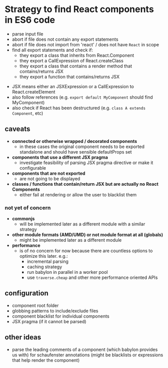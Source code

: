 # Strategy to find React components in ES6 code
- parse input file
- abort if file does not contain any export statements
- abort if file does not import from 'react' / does not have `React` in scope
- find all export statements and check if:
	- they export a class that inherits from React.Component
	- they export a CallExpression of React.createClass
	- they export a class that contains a render method that contains/returns JSX
	- they export a function that contains/returns JSX

* JSX means either an JSXExpression or a CallExpression to React.createElement
* also follow references (e.g. `export default MyComponent` should find MyComponent)
* also check if React has been destructured (e.g. `class A extends Component`, etc)

## caveats
- **connected or otherwise wrapped / decorated components**
	- in these cases the original component needs to be exported standalone and
	should have sensible defaultProps set
- **components that use a different JSX pragma**
	- investigate feasibility of parsing JSX pragma directive or make it configurable
- **components that are not exported**
	- are not going to be displayed
- **classes / functions that contain/return JSX but are actually no React Components**
	- either fail at rendering or allow the user to blacklist them

### not yet of concern
- **commonjs**
	- will be implemented later as a different module with a similar strategy
- **other module formats (AMD/UMD) or not module format at all (globals)**
	- might be implemented later as a different module
- **performance**
	- is of no concern for now because there are countless options to optimize this later. e.g.:
		- incremental parsing
		- caching strategy
		- run babylon in parallel in a worker pool
		- use `traverse.cheap` and other more performance oriented APIs

## configuration
- component root folder
- globbing patterns to include/exclude files
- component blacklist for individual components
- JSX pragma (if it cannot be parsed)

## other ideas
- parse the leading comments of a component (which babylon provides us with)
for schaufenster annotations (might be blacklists or expressions that help render the component)
